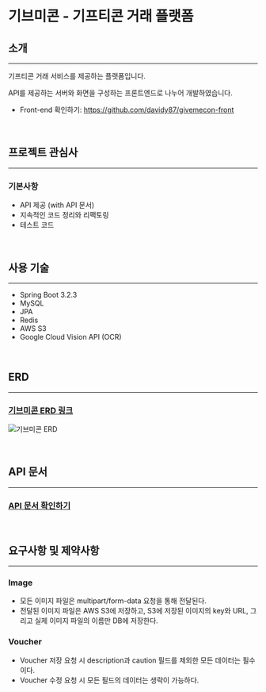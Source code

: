 # 기브미콘 - 기프티콘 거래 플랫폼

## 소개
___

기프티콘 거래 서비스를 제공하는 플랫폼입니다.

API를 제공하는 서버와 화면을 구성하는 프론트엔드로 나누어 개발하였습니다.
* Front-end 확인하기: https://github.com/davidy87/givemecon-front

<br>

## 프로젝트 관심사
___

### 기본사항
* API 제공 (with API 문서)
* 지속적인 코드 정리와 리팩토링
* 테스트 코드


<br>

## 사용 기술
___

* Spring Boot 3.2.3
* MySQL
* JPA
* Redis
* AWS S3
* Google Cloud Vision API (OCR)

<br>

## ERD
___

### [기브미콘 ERD 링크](https://lucid.app/lucidchart/68dce068-b9e4-48c8-aed3-7c88454b2df4/edit?viewport_loc=7523%2C-4495%2C2704%2C1234%2C0_0&invitationId=inv_5a24bfb8-69ef-4cbb-9f75-95202344892b)
![기브미콘 ERD](https://documents.lucid.app/documents/68dce068-b9e4-48c8-aed3-7c88454b2df4/pages/0_0?a=9331&x=7777&y=-4592&w=2245&h=2083&store=1&accept=image%2F*&auth=LCA%207e8fc6172015dceada41816ee836e56f4d010f185397232a5e88ce82f9ebf1c2-ts%3D1713360018)

<br>

## API 문서
___

### [API 문서 확인하기](https://davidy87.github.io/givemecon/api)

<br>

## 요구사항 및 제약사항
___

### Image
* 모든 이미지 파일은 multipart/form-data 요청을 통해 전달된다.
* 전달된 이미지 파일은 AWS S3에 저장하고, S3에 저장된 이미지의 key와 URL, 그리고 실제 이미지 파일의 이름만 DB에 저장한다.

### Voucher
* Voucher 저장 요청 시 description과 caution 필드를 제외한 모든 데이터는 필수이다.
* Voucher 수정 요청 시 모든 필드의 데이터는 생략이 가능하다.
